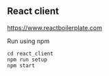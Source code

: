 ## React client
https://www.reactboilerplate.com

Run using npm
```
cd react_client
npm run setup
npm start
```
